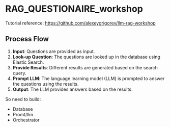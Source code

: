 # RAG_QUESTIONAIRE_workshop

Tutorial reference: https://github.com/alexeygrigorev/llm-rag-workshop

## Process Flow

1. **Input**: Questions are provided as input.
2. **Look-up Question**: The questions are looked up in the database using Elastic Search.
3. **Provide Results**: Different results are generated based on the search query.
4. **Prompt LLM**: The language learning model (LLM) is prompted to answer the questions using the results.
5. **Output**: The LLM provides answers based on the results.

So need to build:

- Database
- Promt/llm
- Orchestrator

